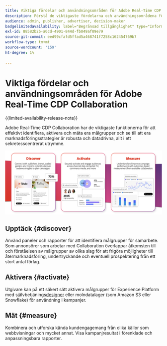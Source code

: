 ```yaml
---
title: Viktiga fördelar och användningsområden för Adobe Real-Time CDP Collaboration
description: Förstå de viktigaste fördelarna och användningsområdena för Adobe Real-Time CDP Collaboration
audience: admin, publisher, advertiser, decision-maker
badgelimitedavailability: label="Begränsad tillgänglighet" type="Informative" url="https://helpx.adobe.com/legal/product-descriptions/real-time-customer-data-platform-collaboration.html newtab=true"
exl-id: 88582b25-a0cd-4901-844d-fb049af09e79
source-git-commit: eed99cfafd5ffad5a468741f7258c162454769b7
workflow-type: tm+mt
source-wordcount: '159'
ht-degree: 1%

---
```


# Viktiga fördelar och användningsområden för Adobe Real-Time CDP Collaboration

{{limited-availability-release-note}}

Adobe Real-Time CDP Collaboration har de viktigaste funktionerna för att effektivt identifiera, aktivera och mäta era målgrupper och se till att era marknadsföringsstrategier är robusta och datadrivna, allt i ett sekretesscentrerat utrymme.

<!-- This graphic needs to be updated, it's incorrectly using "brands". -->

![Fördelar och användningsområden för Real-Time CDP Collaboration](/help/assets/benefits-use-cases/discover-activate-measure.png)

## Upptäck {#discover}

Använd paneler och rapporter för att identifiera målgrupper för samarbete. Som annonsörer som arbetar med Collaboration överlappar åtkomsten till och förståelsen av målgrupper av olika slag för att frigöra möjligheter till återmarknadsföring, undertryckande och eventuell prospektering från ett stort antal förlag.

## Aktivera {#activate}

Utgivare kan på ett säkert sätt aktivera målgrupper för Experience Platform med självbetjänings[designer](/help/guide/destinations/experience-platform.md) eller molndatalager (som Amazon S3 eller Snowflake) för användning i kampanjer.

## Mät {#measure}

Kombinera och utforska kända kundengagemang från olika källor som webbvisningar och mycket annat. Visa kampanjresultat i förenklade och anpassningsbara rapporter.
